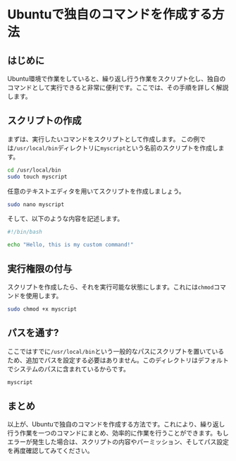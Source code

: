 # Ubuntuで独自のコマンドを作成する方法

## はじめに

Ubuntu環境で作業をしていると、繰り返し行う作業をスクリプト化し、独自のコマンドとして実行できると非常に便利です。ここでは、その手順を詳しく解説します。

## スクリプトの作成

まずは、実行したいコマンドをスクリプトとして作成します。
この例では`/usr/local/bin`ディレクトリに`myscript`という名前のスクリプトを作成します。

```bash
cd /usr/local/bin
sudo touch myscript
```

任意のテキストエディタを用いてスクリプトを作成しましょう。

```bash
sudo nano myscript
```

そして、以下のような内容を記述します。

```bash
#!/bin/bash

echo "Hello, this is my custom command!"
```

## 実行権限の付与

スクリプトを作成したら、それを実行可能な状態にします。これには`chmod`コマンドを使用します。

```bash
sudo chmod +x myscript
```

## パスを通す?

ここではすでに`/usr/local/bin`という一般的なパスにスクリプトを置いているため、追加でパスを設定する必要はありません。このディレクトリはデフォルトでシステムのパスに含まれているからです。

```bash
myscript
```

## まとめ

以上が、Ubuntuで独自のコマンドを作成する方法です。これにより、繰り返し行う作業を一つのコマンドにまとめ、効率的に作業を行うことができます。もしエラーが発生した場合は、スクリプトの内容やパーミッション、そしてパス設定を再度確認してみてください。


<!-- This .md was created using GPT. The prompts are: -->

<!--
貴方はベテランエンジニアでプロの編集者です。具体的かつ専門的な記事の執筆をしてください。

Ubuntuでコマンドを作成したいです。
手順と具体的な内容をマークダウンで記述し、記事を作成してください。

下記は要件です

  - `はじめに`と`まとめ`を記述する
  - パスを通す
  - .shをつけずにコマンドを実行できるようにする
-->
